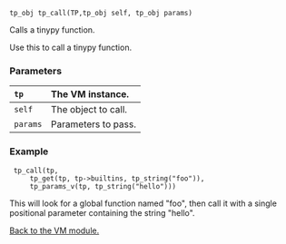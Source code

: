 `tp_obj tp_call(TP,tp_obj self, tp_obj params) `


Calls a tinypy function.


Use this to call a tinypy function.

### Parameters ###


|`tp`| The VM instance.|
|:---|:----------------|
|`self`| The object to call.|
|`params`| Parameters to pass.|


### Example ###


```
 tp_call(tp,
     tp_get(tp, tp->builtins, tp_string("foo")),
     tp_params_v(tp, tp_string("hello")))
```

This will look for a global function named "foo", then call it with a single
positional parameter containing the string "hello".


[Back to the VM module.](VM.md)
